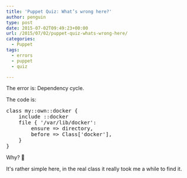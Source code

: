 ```yaml
---
title: 'Puppet Quiz: What’s wrong here?'
author: penguin
type: post
date: 2015-07-02T09:49:23+00:00
url: /2015/07/02/puppet-quiz-whats-wrong-here/
categories:
  - Puppet
tags:
  - errors
  - puppet
  - quiz

---
```

The error is: Dependency cycle.

The code is:

<pre>class my::own::docker {
    include ::docker
    file { '/var/lib/docker':
        ensure =&gt; directory,
        before =&gt; Class['docker'],
    }
}</pre>

Why? 🙂

It's rather simple here, in the real class it really took me a while to find it.